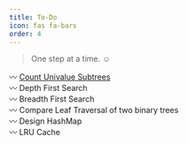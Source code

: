 ```yaml
---
title: To-Do
icon: fas fa-bars
order: 4
---
```


> One step at a time. :relaxed:

:wavy_dash: [Count Univalue Subtrees](https://leetcode.com/explore/learn/card/data-structure-tree/17/solve-problems-recursively/538/)  
:wavy_dash: Depth First Search  
:wavy_dash: Breadth First Search  
:wavy_dash: Compare Leaf Traversal of two binary trees  
:wavy_dash: Design HashMap  
:wavy_dash: LRU Cache  
